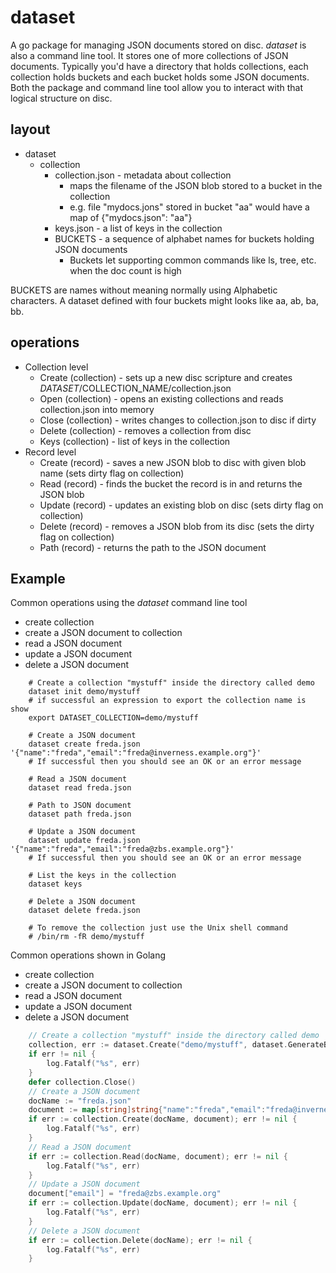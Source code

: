 
# dataset

A go package for managing JSON documents stored on disc. *dataset* is also a
command line tool. It stores one of more collections of JSON documents. Typically
you'd have a directory that holds collections, each collection holds buckets and 
each bucket holds some JSON documents. Both the package and command line tool 
allow you to interact with that logical structure on disc.

## layout

+ dataset
    + collection
        + collection.json - metadata about collection
            + maps the filename of the JSON blob stored to a bucket in the collection
            + e.g. file "mydocs.jons" stored in bucket "aa" would have a map of {"mydocs.json": "aa"}
        + keys.json - a list of keys in the collection
        + BUCKETS - a sequence of alphabet names for buckets holding JSON documents
            + Buckets let supporting common commands like ls, tree, etc. when the doc count is high

BUCKETS are names without meaning normally using Alphabetic characters. A dataset defined with four buckets
might looks like aa, ab, ba, bb.

## operations

+ Collection level 
    + Create (collection) - sets up a new disc scripture and creates $DATASET/$COLLECTION_NAME/collection.json
    + Open (collection) - opens an existing collections and reads collection.json into memory
    + Close (collection) - writes changes to collection.json to disc if dirty
    + Delete (collection) - removes a collection from disc
    + Keys (collection) - list of keys in the collection
+ Record level
    + Create (record) - saves a new JSON blob to disc with given blob name (sets dirty flag on collection)
    + Read (record) - finds the bucket the record is in and returns the JSON blob
    + Update (record) - updates an existing blob on disc (sets dirty flag on collection)
    + Delete (record) - removes a JSON blob from its disc (sets the dirty flag on collection)
    + Path (record) - returns the path to the JSON document

## Example

Common operations using the *dataset* command line tool

+ create collection
+ create a JSON document to collection
+ read a JSON document
+ update a JSON document
+ delete a JSON document

```shell
    # Create a collection "mystuff" inside the directory called demo
    dataset init demo/mystuff
    # if successful an expression to export the collection name is show
    export DATASET_COLLECTION=demo/mystuff

    # Create a JSON document 
    dataset create freda.json '{"name":"freda","email":"freda@inverness.example.org"}'
    # If successful then you should see an OK or an error message

    # Read a JSON document
    dataset read freda.json

    # Path to JSON document
    dataset path freda.json

    # Update a JSON document
    dataset update freda.json '{"name":"freda","email":"freda@zbs.example.org"}'
    # If successful then you should see an OK or an error message

    # List the keys in the collection
    dataset keys

    # Delete a JSON document
    dataset delete freda.json

    # To remove the collection just use the Unix shell command
    # /bin/rm -fR demo/mystuff
```

Common operations shown in Golang

+ create collection
+ create a JSON document to collection
+ read a JSON document
+ update a JSON document
+ delete a JSON document

```go
    // Create a collection "mystuff" inside the directory called demo
    collection, err := dataset.Create("demo/mystuff", dataset.GenerateBucketNames("ab", 2))
    if err != nil {
        log.Fatalf("%s", err)
    }
    defer collection.Close()
    // Create a JSON document 
    docName := "freda.json"
    document := map[string]string{"name":"freda","email":"freda@inverness.example.org"}
    if err := collection.Create(docName, document); err != nil {
        log.Fatalf("%s", err)
    }
    // Read a JSON document
    if err := collection.Read(docName, document); err != nil {
        log.Fatalf("%s", err)
    }
    // Update a JSON document
    document["email"] = "freda@zbs.example.org"
    if err := collection.Update(docName, document); err != nil {
        log.Fatalf("%s", err)
    }
    // Delete a JSON document
    if err := collection.Delete(docName); err != nil {
        log.Fatalf("%s", err)
    }
```
